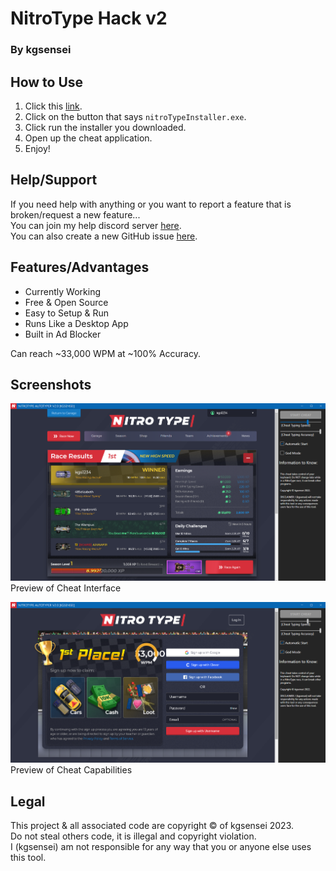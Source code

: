 # NitroType Hack v2

### By kgsensei

## How to Use

1. Click this [link](https://github.com/kgsensei/NitroTypeHack2/releases).
2. Click on the button that says `nitroTypeInstaller.exe`.
3. Click run the installer you downloaded.
4. Open up the cheat application.
5. Enjoy!

## Help/Support

If you need help with anything or you want to report a feature that is broken/request a new feature...  
You can join my help discord server [here](https://discord.gg/U5A3QWXZKZ).  
You can also create a new GitHub issue [here](https://github.com/kgsensei/NitroTypeHack2/issues).

## Features/Advantages

- Currently Working
- Free & Open Source
- Easy to Setup & Run
- Runs Like a Desktop App
- Built in Ad Blocker

Can reach ~33,000 WPM at ~100% Accuracy.

## Screenshots

![Interface Preview](/screenshots/1.png)
Preview of Cheat Interface


![God Mode Preview](/screenshots/2.png)
Preview of Cheat Capabilities

## Legal

This project & all associated code are copyright &copy; of kgsensei 2023.  
Do not steal others code, it is illegal and copyright violation.  
I (kgsensei) am not responsible for any way that you or anyone else uses this tool.
